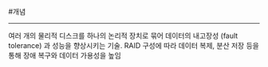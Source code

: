 #개념

---
여러 개의 물리적 디스크를 하나의 논리적 장치로 묶어 데이터의 내고장성 (fault tolerance) 과 성능을 향상시키는 기술. RAID 구성에 따라 데이터 복제, 분산 저장 등을 통해 장애 복구와 데이터 가용성을 높임